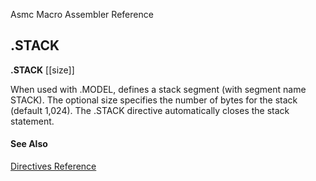 Asmc Macro Assembler Reference

## .STACK

**.STACK** [[size]]

When used with .MODEL, defines a stack segment (with segment name STACK). The optional size specifies the number of bytes for the stack (default 1,024). The .STACK directive automatically closes the stack statement.

#### See Also

[Directives Reference](readme.md)